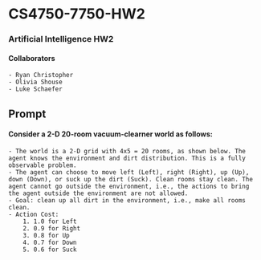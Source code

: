 # CS4750-7750-HW2
### Artificial Intelligence HW2
#### Collaborators
    - Ryan Christopher
    - Olivia Shouse
    - Luke Schaefer

## Prompt
#### Consider a 2-D 20-room vacuum-clearner world as follows:
    - The world is a 2-D grid with 4x5 = 20 rooms, as shown below. The agent knows the environment and dirt distribution. This is a fully observable problem. 
    - The agent can choose to move left (Left), right (Right), up (Up), down (Down), or suck up the dirt (Suck). Clean rooms stay clean. The agent cannot go outside the environment, i.e., the actions to bring the agent outside the environment are not allowed.
    - Goal: clean up all dirt in the environment, i.e., make all rooms clean.
    - Action Cost:
        1. 1.0 for Left
        2. 0.9 for Right
        3. 0.8 for Up
        4. 0.7 for Down
        5. 0.6 for Suck
